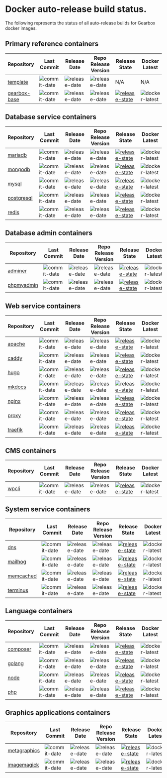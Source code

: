 # Docker auto-release build status.
The following represents the status of all auto-release builds for Gearbox docker images.

## Primary reference containers

| Repository | Last Commit | Release Date | Repo Release Version | Release State | Docker Latest |
| ---------- | ----------- | ------------ | -------------------- | ------------- | ------------- |
| [template](https://github.com/gearboxworks/docker-template/) | ![commit-date](https://img.shields.io/github/last-commit/gearboxworks/docker-template?style=flat-square) | ![release-date](https://img.shields.io/github/release-date/gearboxworks/docker-template) | ![release-date](https://img.shields.io/github/v/tag/gearboxworks/docker-template?sort=semver) | N/A | N/A |
| [gearbox-base](https://github.com/gearboxworks/docker-gearbox/) | ![commit-date](https://img.shields.io/github/last-commit/gearboxworks/docker-gearbox?style=flat-square) | ![release-date](https://img.shields.io/github/release-date/gearboxworks/docker-gearbox) | ![release-date](https://img.shields.io/github/v/tag/gearboxworks/docker-gearbox?sort=semver) | [![release-state](https://github.com/gearboxworks/docker-gearbox/workflows/release/badge.svg?event=release)](https://github.com/gearboxworks/docker-gearbox/actions?query=workflow%3Arelease) | ![docker-latest](https://img.shields.io/docker/v/gearboxworks/gearbox-base?sort=semver) |


## Database service containers

| Repository | Last Commit | Release Date | Repo Release Version | Release State | Docker Latest |
| ---------- | ----------- | ------------ | -------------------- | ------------- | ------------- |
| [mariadb](https://github.com/gearboxworks/docker-mariadb/) | ![commit-date](https://img.shields.io/github/last-commit/gearboxworks/docker-mariadb?style=flat-square) | ![release-date](https://img.shields.io/github/release-date/gearboxworks/docker-mariadb) | ![release-date](https://img.shields.io/github/v/tag/gearboxworks/docker-mariadb?sort=semver) | [![release-state](https://github.com/gearboxworks/docker-mariadb/workflows/release/badge.svg?event=release)](https://github.com/gearboxworks/docker-mariadb/actions?query=workflow%3Arelease) | ![docker-latest](https://img.shields.io/docker/v/gearboxworks/mariadb?sort=semver) |
| [mongodb](https://github.com/gearboxworks/docker-mongodb/) | ![commit-date](https://img.shields.io/github/last-commit/gearboxworks/docker-mongodb?style=flat-square) | ![release-date](https://img.shields.io/github/release-date/gearboxworks/docker-mongodb) | ![release-date](https://img.shields.io/github/v/tag/gearboxworks/docker-mongodb?sort=semver) | [![release-state](https://github.com/gearboxworks/docker-mongodb/workflows/release/badge.svg?event=release)](https://github.com/gearboxworks/docker-mongodb/actions?query=workflow%3Arelease) | ![docker-latest](https://img.shields.io/docker/v/gearboxworks/mongodb?sort=semver) |
| [mysql](https://github.com/gearboxworks/docker-mysql/) | ![commit-date](https://img.shields.io/github/last-commit/gearboxworks/docker-mysql?style=flat-square) | ![release-date](https://img.shields.io/github/release-date/gearboxworks/docker-mysql) | ![release-date](https://img.shields.io/github/v/tag/gearboxworks/docker-mysql?sort=semver) | [![release-state](https://github.com/gearboxworks/docker-mysql/workflows/release/badge.svg?event=release)](https://github.com/gearboxworks/docker-mysql/actions?query=workflow%3Arelease) | ![docker-latest](https://img.shields.io/docker/v/gearboxworks/mysql?sort=semver) |
| [postgresql](https://github.com/gearboxworks/docker-postgresql/) | ![commit-date](https://img.shields.io/github/last-commit/gearboxworks/docker-postgresql?style=flat-square) | ![release-date](https://img.shields.io/github/release-date/gearboxworks/docker-postgresql) | ![release-date](https://img.shields.io/github/v/tag/gearboxworks/docker-postgresql?sort=semver) | [![release-state](https://github.com/gearboxworks/docker-postgresql/workflows/release/badge.svg?event=release)](https://github.com/gearboxworks/docker-postgresql/actions?query=workflow%3Arelease) | ![docker-latest](https://img.shields.io/docker/v/gearboxworks/postgresql?sort=semver) |
| [redis](https://github.com/gearboxworks/docker-redis/) | ![commit-date](https://img.shields.io/github/last-commit/gearboxworks/docker-redis?style=flat-square) | ![release-date](https://img.shields.io/github/release-date/gearboxworks/docker-redis) | ![release-date](https://img.shields.io/github/v/tag/gearboxworks/docker-redis?sort=semver) | [![release-state](https://github.com/gearboxworks/docker-redis/workflows/release/badge.svg?event=release)](https://github.com/gearboxworks/docker-redis/actions?query=workflow%3Arelease) | ![docker-latest](https://img.shields.io/docker/v/gearboxworks/redis?sort=semver) |


## Database admin containers

| Repository | Last Commit | Release Date | Repo Release Version | Release State | Docker Latest |
| ---------- | ----------- | ------------ | -------------------- | ------------- | ------------- |
| [adminer](https://github.com/gearboxworks/docker-adminer/) | ![commit-date](https://img.shields.io/github/last-commit/gearboxworks/docker-adminer?style=flat-square) | ![release-date](https://img.shields.io/github/release-date/gearboxworks/docker-adminer) | ![release-date](https://img.shields.io/github/v/tag/gearboxworks/docker-adminer?sort=semver) | [![release-state](https://github.com/gearboxworks/docker-adminer/workflows/release/badge.svg?event=release)](https://github.com/gearboxworks/docker-adminer/actions?query=workflow%3Arelease) | ![docker-latest](https://img.shields.io/docker/v/gearboxworks/adminer?sort=semver) |
| [phpmyadmin](https://github.com/gearboxworks/docker-phpmyadmin/) | ![commit-date](https://img.shields.io/github/last-commit/gearboxworks/docker-phpmyadmin?style=flat-square) | ![release-date](https://img.shields.io/github/release-date/gearboxworks/docker-phpmyadmin) | ![release-date](https://img.shields.io/github/v/tag/gearboxworks/docker-phpmyadmin?sort=semver) | [![release-state](https://github.com/gearboxworks/docker-phpmyadmin/workflows/release/badge.svg?event=release)](https://github.com/gearboxworks/docker-phpmyadmin/actions?query=workflow%3Arelease) | ![docker-latest](https://img.shields.io/docker/v/gearboxworks/phpmyadmin?sort=semver) |


## Web service containers

| Repository | Last Commit | Release Date | Repo Release Version | Release State | Docker Latest |
| ---------- | ----------- | ------------ | -------------------- | ------------- | ------------- |
| [apache](https://github.com/gearboxworks/docker-apache/) | ![commit-date](https://img.shields.io/github/last-commit/gearboxworks/docker-apache?style=flat-square) | ![release-date](https://img.shields.io/github/release-date/gearboxworks/docker-apache) | ![release-date](https://img.shields.io/github/v/tag/gearboxworks/docker-apache?sort=semver) | [![release-state](https://github.com/gearboxworks/docker-apache/workflows/release/badge.svg?event=release)](https://github.com/gearboxworks/docker-apache/actions?query=workflow%3Arelease) | ![docker-latest](https://img.shields.io/docker/v/gearboxworks/apache?sort=semver) |
| [caddy](https://github.com/gearboxworks/docker-caddy/) | ![commit-date](https://img.shields.io/github/last-commit/gearboxworks/docker-caddy?style=flat-square) | ![release-date](https://img.shields.io/github/release-date/gearboxworks/docker-caddy) | ![release-date](https://img.shields.io/github/v/tag/gearboxworks/docker-caddy?sort=semver) | [![release-state](https://github.com/gearboxworks/docker-caddy/workflows/release/badge.svg?event=release)](https://github.com/gearboxworks/docker-caddy/actions?query=workflow%3Arelease) | ![docker-latest](https://img.shields.io/docker/v/gearboxworks/caddy?sort=semver) |
| [hugo](https://github.com/gearboxworks/docker-hugo/) | ![commit-date](https://img.shields.io/github/last-commit/gearboxworks/docker-hugo?style=flat-square) | ![release-date](https://img.shields.io/github/release-date/gearboxworks/docker-hugo) | ![release-date](https://img.shields.io/github/v/tag/gearboxworks/docker-hugo?sort=semver) | [![release-state](https://github.com/gearboxworks/docker-hugo/workflows/release/badge.svg?event=release)](https://github.com/gearboxworks/docker-hugo/actions?query=workflow%3Arelease) | ![docker-latest](https://img.shields.io/docker/v/gearboxworks/hugo?sort=semver) |
| [mkdocs](https://github.com/gearboxworks/docker-mkdocs/) | ![commit-date](https://img.shields.io/github/last-commit/gearboxworks/docker-mkdocs?style=flat-square) | ![release-date](https://img.shields.io/github/release-date/gearboxworks/docker-mkdocs) | ![release-date](https://img.shields.io/github/v/tag/gearboxworks/docker-mkdocs?sort=semver) | [![release-state](https://github.com/gearboxworks/docker-mkdocs/workflows/release/badge.svg?event=release)](https://github.com/gearboxworks/docker-mkdocs/actions?query=workflow%3Arelease) | ![docker-latest](https://img.shields.io/docker/v/gearboxworks/mkdocs?sort=semver) |
| [nginx](https://github.com/gearboxworks/docker-nginx/) | ![commit-date](https://img.shields.io/github/last-commit/gearboxworks/docker-nginx?style=flat-square) | ![release-date](https://img.shields.io/github/release-date/gearboxworks/docker-nginx) | ![release-date](https://img.shields.io/github/v/tag/gearboxworks/docker-nginx?sort=semver) | [![release-state](https://github.com/gearboxworks/docker-nginx/workflows/release/badge.svg?event=release)](https://github.com/gearboxworks/docker-nginx/actions?query=workflow%3Arelease) | ![docker-latest](https://img.shields.io/docker/v/gearboxworks/nginx?sort=semver) |
| [proxy](https://github.com/gearboxworks/docker-proxy/) | ![commit-date](https://img.shields.io/github/last-commit/gearboxworks/docker-proxy?style=flat-square) | ![release-date](https://img.shields.io/github/release-date/gearboxworks/docker-proxy) | ![release-date](https://img.shields.io/github/v/tag/gearboxworks/docker-proxy?sort=semver) | [![release-state](https://github.com/gearboxworks/docker-proxy/workflows/release/badge.svg?event=release)](https://github.com/gearboxworks/docker-proxy/actions?query=workflow%3Arelease) | ![docker-latest](https://img.shields.io/docker/v/gearboxworks/proxy?sort=semver) |
| [traefik](https://github.com/gearboxworks/docker-traefik/) | ![commit-date](https://img.shields.io/github/last-commit/gearboxworks/docker-traefik?style=flat-square) | ![release-date](https://img.shields.io/github/release-date/gearboxworks/docker-traefik) | ![release-date](https://img.shields.io/github/v/tag/gearboxworks/docker-traefik?sort=semver) | [![release-state](https://github.com/gearboxworks/docker-traefik/workflows/release/badge.svg?event=release)](https://github.com/gearboxworks/docker-traefik/actions?query=workflow%3Arelease) | ![docker-latest](https://img.shields.io/docker/v/gearboxworks/traefik?sort=semver) |


## CMS containers

| Repository | Last Commit | Release Date | Repo Release Version | Release State | Docker Latest |
| ---------- | ----------- | ------------ | -------------------- | ------------- | ------------- |
| [wpcli](https://github.com/gearboxworks/docker-wpcli/) | ![commit-date](https://img.shields.io/github/last-commit/gearboxworks/docker-wpcli?style=flat-square) | ![release-date](https://img.shields.io/github/release-date/gearboxworks/docker-wpcli) | ![release-date](https://img.shields.io/github/v/tag/gearboxworks/docker-wpcli?sort=semver) | [![release-state](https://github.com/gearboxworks/docker-wpcli/workflows/release/badge.svg?event=release)](https://github.com/gearboxworks/docker-wpcli/actions?query=workflow%3Arelease) | ![docker-latest](https://img.shields.io/docker/v/gearboxworks/wpcli?sort=semver) |


## System service containers

| Repository | Last Commit | Release Date | Repo Release Version | Release State | Docker Latest |
| ---------- | ----------- | ------------ | -------------------- | ------------- | ------------- |
| [dns](https://github.com/gearboxworks/docker-dns/) | ![commit-date](https://img.shields.io/github/last-commit/gearboxworks/docker-dns?style=flat-square) | ![release-date](https://img.shields.io/github/release-date/gearboxworks/docker-dns) | ![release-date](https://img.shields.io/github/v/tag/gearboxworks/docker-dns?sort=semver) | [![release-state](https://github.com/gearboxworks/docker-dns/workflows/release/badge.svg?event=release)](https://github.com/gearboxworks/docker-dns/actions?query=workflow%3Arelease) | ![docker-latest](https://img.shields.io/docker/v/gearboxworks/dns?sort=semver) |
| [mailhog](https://github.com/gearboxworks/docker-mailhog/) | ![commit-date](https://img.shields.io/github/last-commit/gearboxworks/docker-mailhog?style=flat-square) | ![release-date](https://img.shields.io/github/release-date/gearboxworks/docker-mailhog) | ![release-date](https://img.shields.io/github/v/tag/gearboxworks/docker-mailhog?sort=semver) | [![release-state](https://github.com/gearboxworks/docker-mailhog/workflows/release/badge.svg?event=release)](https://github.com/gearboxworks/docker-mailhog/actions?query=workflow%3Arelease) | ![docker-latest](https://img.shields.io/docker/v/gearboxworks/mailhog?sort=semver) |
| [memcached](https://github.com/gearboxworks/docker-memcached/) | ![commit-date](https://img.shields.io/github/last-commit/gearboxworks/docker-memcached?style=flat-square) | ![release-date](https://img.shields.io/github/release-date/gearboxworks/docker-memcached) | ![release-date](https://img.shields.io/github/v/tag/gearboxworks/docker-memcached?sort=semver) | [![release-state](https://github.com/gearboxworks/docker-memcached/workflows/release/badge.svg?event=release)](https://github.com/gearboxworks/docker-memcached/actions?query=workflow%3Arelease) | ![docker-latest](https://img.shields.io/docker/v/gearboxworks/memcached?sort=semver) |
| [terminus](https://github.com/gearboxworks/docker-terminus/) | ![commit-date](https://img.shields.io/github/last-commit/gearboxworks/docker-terminus?style=flat-square) | ![release-date](https://img.shields.io/github/release-date/gearboxworks/docker-terminus) | ![release-date](https://img.shields.io/github/v/tag/gearboxworks/docker-terminus?sort=semver) | [![release-state](https://github.com/gearboxworks/docker-terminus/workflows/release/badge.svg?event=release)](https://github.com/gearboxworks/docker-terminus/actions?query=workflow%3Arelease) | ![docker-latest](https://img.shields.io/docker/v/gearboxworks/terminus?sort=semver) |


## Language containers

| Repository | Last Commit | Release Date | Repo Release Version | Release State | Docker Latest |
| ---------- | ----------- | ------------ | -------------------- | ------------- | ------------- |
| [composer](https://github.com/gearboxworks/docker-composer/) | ![commit-date](https://img.shields.io/github/last-commit/gearboxworks/docker-composer?style=flat-square) | ![release-date](https://img.shields.io/github/release-date/gearboxworks/docker-composer) | ![release-date](https://img.shields.io/github/v/tag/gearboxworks/docker-composer?sort=semver) | [![release-state](https://github.com/gearboxworks/docker-composer/workflows/release/badge.svg?event=release)](https://github.com/gearboxworks/docker-composer/actions?query=workflow%3Arelease) | ![docker-latest](https://img.shields.io/docker/v/gearboxworks/composer?sort=semver) |
| [golang](https://github.com/gearboxworks/docker-golang/) | ![commit-date](https://img.shields.io/github/last-commit/gearboxworks/docker-golang?style=flat-square) | ![release-date](https://img.shields.io/github/release-date/gearboxworks/docker-golang) | ![release-date](https://img.shields.io/github/v/tag/gearboxworks/docker-golang?sort=semver) | [![release-state](https://github.com/gearboxworks/docker-golang/workflows/release/badge.svg?event=release)](https://github.com/gearboxworks/docker-golang/actions?query=workflow%3Arelease) | ![docker-latest](https://img.shields.io/docker/v/gearboxworks/golang?sort=semver) |
| [node](https://github.com/gearboxworks/docker-node/) | ![commit-date](https://img.shields.io/github/last-commit/gearboxworks/docker-node?style=flat-square) | ![release-date](https://img.shields.io/github/release-date/gearboxworks/docker-node) | ![release-date](https://img.shields.io/github/v/tag/gearboxworks/docker-node?sort=semver) | [![release-state](https://github.com/gearboxworks/docker-node/workflows/release/badge.svg?event=release)](https://github.com/gearboxworks/docker-node/actions?query=workflow%3Arelease) | ![docker-latest](https://img.shields.io/docker/v/gearboxworks/node?sort=semver) |
| [php](https://github.com/gearboxworks/docker-php/) | ![commit-date](https://img.shields.io/github/last-commit/gearboxworks/docker-php?style=flat-square) | ![release-date](https://img.shields.io/github/release-date/gearboxworks/docker-php) | ![release-date](https://img.shields.io/github/v/tag/gearboxworks/docker-php?sort=semver) | [![release-state](https://github.com/gearboxworks/docker-php/workflows/release/badge.svg?event=release)](https://github.com/gearboxworks/docker-php/actions?query=workflow%3Arelease) | ![docker-latest](https://img.shields.io/docker/v/gearboxworks/php?sort=semver) |


## Graphics applications containers

| Repository | Last Commit | Release Date | Repo Release Version | Release State | Docker Latest |
| ---------- | ----------- | ------------ | -------------------- | ------------- | ------------- |
| [metagraphics](https://github.com/gearboxworks/docker-metagraphics/) | ![commit-date](https://img.shields.io/github/last-commit/gearboxworks/docker-metagraphics?style=flat-square) | ![release-date](https://img.shields.io/github/release-date/gearboxworks/docker-metagraphics) | ![release-date](https://img.shields.io/github/v/tag/gearboxworks/docker-metagraphics?sort=semver) | [![release-state](https://github.com/gearboxworks/docker-metagraphics/workflows/release/badge.svg?event=release)](https://github.com/gearboxworks/docker-metagraphics/actions?query=workflow%3Arelease) | ![docker-latest](https://img.shields.io/docker/v/gearboxworks/metagraphics?sort=semver) |
| [imagemagick](https://github.com/gearboxworks/docker-imagemagick/) | ![commit-date](https://img.shields.io/github/last-commit/gearboxworks/docker-imagemagick?style=flat-square) | ![release-date](https://img.shields.io/github/release-date/gearboxworks/docker-imagemagick) | ![release-date](https://img.shields.io/github/v/tag/gearboxworks/docker-imagemagick?sort=semver) | [![release-state](https://github.com/gearboxworks/docker-imagemagick/workflows/release/badge.svg?event=release)](https://github.com/gearboxworks/docker-imagemagick/actions?query=workflow%3Arelease) | ![docker-latest](https://img.shields.io/docker/v/gearboxworks/imagemagick?sort=semver) |
